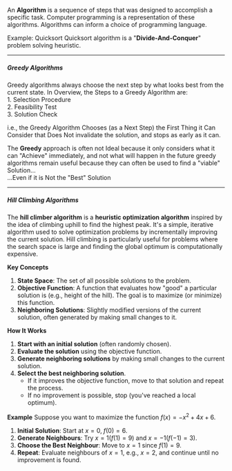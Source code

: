 An **Algorithm** is a sequence of steps that was designed to accomplish a specific task.
Computer programming is a representation of these algorithms.
Algorithms can inform a choice of programming language.

Example: Quicksort
	Quicksort algorithm is a "**Divide-And-Conquer**" problem solving heuristic.


---

##### **Greedy Algorithms**
Greedy algorithms always choose the next step by what looks best from the current state.
	In Overview, the Steps to a Greedy Algorithm are:  
	1. Selection Procedure  
	2. Feasibility Test  
	3. Solution Check  
	
i.e., the Greedy Algorithm Chooses (as a Next Step) the  First Thing it Can Consider that Does Not invalidate  the solution, and stops as early as it can.

The **Greedy** approach is often not Ideal because it only considers what it can "Achieve" immediately, and not what will happen in the future greedy algorithms remain useful because they can often be used to find a "viable" Solution...  
	...Even if it is Not the "Best" Solution


---

##### **Hill Climbing Algorithms**
The **hill climber algorithm** is a **heuristic optimization algorithm** inspired by the idea of climbing uphill to find the highest peak. It's a simple, iterative algorithm used to solve optimization problems by incrementally improving the current solution. Hill climbing is particularly useful for problems where the search space is large and finding the global optimum is computationally expensive.

**Key Concepts**
1. **State Space**: The set of all possible solutions to the problem.
2. **Objective Function**: A function that evaluates how "good" a particular solution is (e.g., height of the hill). The goal is to maximize (or minimize) this function.
3. **Neighboring Solutions**: Slightly modified versions of the current solution, often generated by making small changes to it.

**How It Works**
1. **Start with an initial solution** (often randomly chosen).
2. **Evaluate the solution** using the objective function.
3. **Generate neighboring solutions** by making small changes to the current solution.
4. **Select the best neighboring solution**.
    - If it improves the objective function, move to that solution and repeat the process.
    - If no improvement is possible, stop (you've reached a local optimum).

**Example**
Suppose you want to maximize the function $f(x) = -x^2 + 4x + 6$.

1. **Initial Solution**: Start at $x=0,\; f(0)=6$.
2. **Generate Neighbours**: Try $x=1 (f(1)=9)$ and $x=−1 (f(−1)=3)$.
3. **Choose the Best Neighbour**: Move to $x=1$ since $f(1)=9$.
4. **Repeat**: Evaluate neighbours of $x=1$, e.g., $x=2$, and continue until no improvement is found.